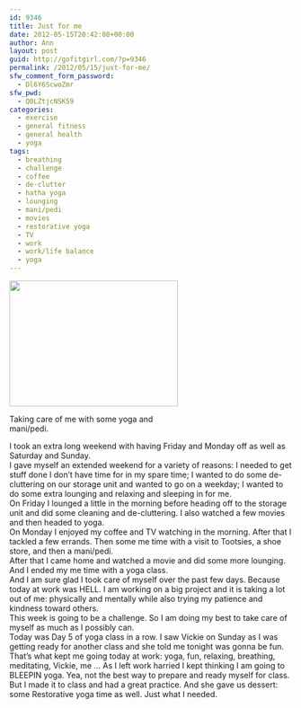 ```yaml
---
id: 9346
title: Just for me
date: 2012-05-15T20:42:08+00:00
author: Ann
layout: post
guid: http://gofitgirl.com/?p=9346
permalink: /2012/05/15/just-for-me/
sfw_comment_form_password:
  - Dl6Y6ScwoZmr
sfw_pwd:
  - Q0LZtjcNSK59
categories:
  - exercise
  - general fitness
  - general health
  - yoga
tags:
  - breathing
  - challenge
  - coffee
  - de-clutter
  - hatha yoga
  - lounging
  - mani/pedi
  - movies
  - restorative yoga
  - TV
  - work
  - work/life balance
  - yoga
---
```

<div id="attachment_9347" style="width: 310px" class="wp-caption alignleft">
  <a href="http://gofitgirl.com/?attachment_id=9347" rel="attachment wp-att-9347"><img class="size-medium wp-image-9347" title="feet yoga mat" src="http://gofitgirl.com/wp-content/uploads/2012/05/feet-yoga-mat-300x224.jpg" alt="" width="300" height="224" /></a>
  
  <p class="wp-caption-text">
    Taking care of me with some yoga and mani/pedi.
  </p>
</div>

  
I took an extra long weekend with having Friday and Monday off as well as Saturday and Sunday.  
I gave myself an extended weekend for a variety of reasons: I needed to get stuff done I don&#8217;t have time for in my spare time; I wanted to do some de-cluttering on our storage unit and wanted to go on a weekday; I wanted to do some extra lounging and relaxing and sleeping in for me.  
On Friday I lounged a little in the morning before heading off to the storage unit and did some cleaning and de-cluttering. I also watched a few movies and then headed to yoga.  
On Monday I enjoyed my coffee and TV watching in the morning. After that I tackled a few errands. Then some me time with a visit to Tootsies, a shoe store, and then a mani/pedi.  
After that I came home and watched a movie and did some more lounging.  
And I ended my me time with a yoga class.  
And I am sure glad I took care of myself over the past few days. Because today at work was HELL. I am working on a big project and it is taking a lot out of me: physically and mentally while also trying my patience and kindness toward others.  
This week is going to be a challenge. So I am doing my best to take care of myself as much as I possibly can.  
Today was Day 5 of yoga class in a row. I saw Vickie on Sunday as I was getting ready for another class and she told me tonight was gonna be fun. That&#8217;s what kept me going today at work: yoga, fun, relaxing, breathing, meditating, Vickie, me &#8230; As I left work harried I kept thinking I am going to BLEEPIN yoga. Yea, not the best way to prepare and ready myself for class.  
But I made it to class and had a great practice. And she gave us dessert: some Restorative yoga time as well. Just what I needed.